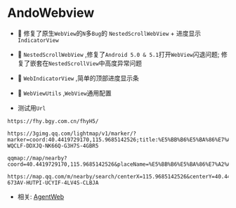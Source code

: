 # AndoWebview

- 🚀 修复了原生`WebView`的`N`多`Bug`的 `NestedScrollWebView` + 进度显示`IndicatorView`
- 🚀 `NestedScrollWebView` ,修复了`Android 5.0 & 5.1`打开`WebView`闪退问题; 修复了嵌套在`NestedScrollView`中高度异常问题
- 🚀 `WebIndicatorView` ,简单的顶部进度显示条
- 🚀 `WebViewUtils` ,`WebView`通用配置

- 测试用`Url`

```
https://fhy.bgy.com.cn/fhyH5/

https://3gimg.qq.com/lightmap/v1/marker/?marker=coord:40.4419729170,115.9685142526;title:%E5%BB%B6%E5%BA%86%E7%A2%A7%E6%A1%82%E5%9B%AD%E4%BA%AC%E6%BA%90%E8%91%97;addr:%E5%8C%97%E4%BA%AC%E5%B8%82%E5%BB%B6%E5%BA%86%E5%8C%BA%E4%B8%96%E5%9B%AD%E4%BC%9A%E6%99%AF%E5%8C%BA%E4%B8%9C%E4%BE%A7;&referer=myapp&key=GILBZ-WQCLF-DDXJQ-NK66Q-G3H7S-4GBR5

qqmap://map/nearby?coord=40.4419729170,115.9685142526&placeName=%E5%BB%B6%E5%BA%86%E7%A2%A7%E6%A1%82%E5%9B%AD%E4%BA%AC%E6%BA%90%E8%91%97

https://map.qq.com/m/nearby/search/centerX=115.9685142526&centerY=40.4419729170&placename=%E5%BB%B6%E5%BA%86%E7%A2%A7%E6%A1%82%E5%9B%AD%E4%BA%AC%E6%BA%90%E8%91%97&refer=comMarker&key=NRFBZ-673AV-HUTPI-UCYIF-4LV4S-CLBJA 

```

- 相关: [AgentWeb](https://github.com/Justson/AgentWeb)